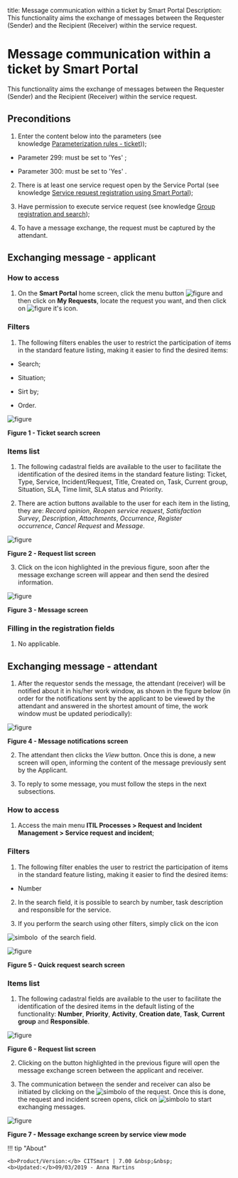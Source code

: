 title: Message communication within a ticket by Smart Portal
Description: This functionality aims the exchange of messages between the Requester (Sender) and the Recipient (Receiver) within the service request.

# Message communication within a ticket by Smart Portal

This functionality aims the exchange of messages between the Requester (Sender)
and the Recipient (Receiver) within the service request.

Preconditions
-------------

1.  Enter the content below into the parameters (see knowledge [Parameterization
    rules - ticket][1]));

-   Parameter 299: must be set to 'Yes' ;

-   Parameter 300: must be set to 'Yes' .

2.  There is at least one service request open by the Service Portal (see
    knowledge [Service request registration using Smart Portal][2]);

3.  Have permission to execute service request (see knowledge [Group
    registration and search][3]);

4.  To have a message exchange, the request must be captured by the attendant.

Exchanging message - applicant
------------------------------

### How to access

1.  On the **Smart Portal** home screen, click the menu button ![figure](images/simb-meno.white.jpg) and then click
    on **My Requests**, locate the request you want, and then click on ![figure](images/simb-mens.jpg) it's
    icon.

### Filters

1.  The following filters enables the user to restrict the participation of
    items in the standard feature listing, making it easier to find the desired
    items:

-   Search;

-   Situation;

-   Sirt by;

-   Order.

![figure](images/mensa.img1.jpg)

**Figure 1 - Ticket search screen**

### Items list

1.  The following cadastral fields are available to the user to facilitate the
    identification of the desired items in the standard feature
    listing: Ticket, Type, Service, Incident/Request, Title, Created on, Task,
    Current group, Situation, SLA, Time limit, SLA status and Priority.

2.  There are action buttons available to the user for each item in the listing,
    they are: *Record opinion*, *Reopen service request*, *Satisfaction
    Survey*, *Description*, *Attachments*, *Occurrence*, *Register
    occurrence*, *Cancel Request* and *Message*.

   ![figure](images/mensa.img2.jpg)
   
   **Figure 2 - Request list screen**

3.  Click on the icon highlighted in the previous figure, soon after the message
    exchange screen will appear and then send the desired information.

![figure](images/mensa.img3.jpg)

**Figure 3 - Message screen**

### Filling in the registration fields

1.  No applicable.

Exchanging message - attendant
------------------------------

1.  After the requestor sends the message, the attendant (receiver) will be
    notified about it in his/her work window, as shown in the figure below (in
    order for the notifications sent by the applicant to be viewed by the
    attendant and answered in the shortest amount of time, the work window must
    be updated periodically):

   ![figure](images/mensa.img4.jpg)
   
   **Figure 4 - Message notifications screen**

2.  The attendant then clicks the *View* button. Once this is done, a new screen
    will open, informing the content of the message previously sent by the
    Applicant.

3.  To reply to some message, you must follow the steps in the next subsections.

### How to access

1.  Access the main menu **ITIL Processes > Request and Incident Management >
    Service request and incident**;

### Filters

1.  The following filter enables the user to restrict the participation of items
    in the standard feature listing, making it easier to find the desired items:

-   Number

2.  In the search field, it is possible to search by number, task description
    and responsible for the service.

3.  If you perform the search using other filters, simply click on the icon 

   ![simbolo](images/simb-seta.down.jpg)  of the search field.

![figure](images/mensa.img5.jpg)

**Figure 5 - Quick request search screen**

### Items list

1.  The following cadastral fields are available to the user to facilitate the
    identification of the desired items in the default listing of the
    functionality: **Number**, **Priority**, **Activity**, **Creation
    date**, **Task**, **Current group** and **Responsible**.

   ![figure](images/mensa.img6.jpg)
   
   **Figure 6 - Request list screen**

2.  Clicking on the button highlighted in the previous figure will open the
    message exchange screen between the applicant and receiver.

3.  The communication between the sender and receiver can also be initiated by
    clicking on the ![simbolo](images/simb-eye.jpg) of the request. Once this is done, the request and incident
    screen opens, click on ![simbolo](images/simb-talk.jpg) to start exchanging messages.

![figure](images/mensa.img7.jpg)

**Figure 7 - Message exchange screen by service view mode**

    
!!! tip "About"

    <b>Product/Version:</b> CITSmart | 7.00 &nbsp;&nbsp;
    <b>Updated:</b>09/03/2019 - Anna Martins

[1]:/en-us/citsmart-platform-7/plataform-administration/parameters-list/parametrizaion-ticket.html
[2]:/en-us/citsmart-platform-7/processes/portfolio-and-catalog/smart-portal/service-request.html
[3]:/en-us/citsmart-platform-7/initial-settings/access-settings/user/group.html

